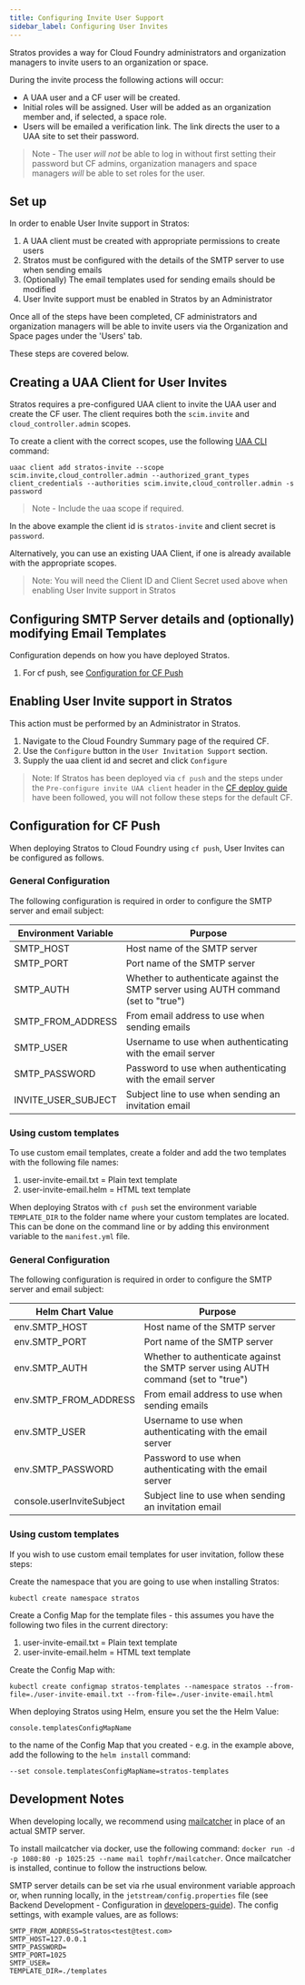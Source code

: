 ```yaml
---
title: Configuring Invite User Support
sidebar_label: Configuring User Invites
---
```


Stratos provides a way for Cloud Foundry administrators and organization managers to invite users to an organization or space.

During the invite process the following actions will occur:

- A UAA user and a CF user will be created.
- Initial roles will be assigned. User will be added as an organization member and, if selected, a space role.
- Users will be emailed a verification link. The link directs the user to a UAA site to set their password.

> Note - The user *will not* be able to log in without first setting their password but CF admins, organization managers and space managers *will* be able to set roles for the user.

## Set up

In order to enable User Invite support in Stratos:

1. A UAA client must be created with appropriate permissions to create users
1. Stratos must be configured with the details of the SMTP server to use when sending emails
1. (Optionally) The email templates used for sending emails should be modified
1. User Invite support must be enabled in Stratos by an Administrator

Once all of the steps have been completed, CF administrators and organization managers will be able to invite users via the Organization and Space pages under the 'Users' tab.

These steps are covered below.

## Creating a UAA Client for User Invites

Stratos requires a pre-configured UAA client to invite the UAA user and create the CF user. The client requires both the `scim.invite` and `cloud_controller.admin` scopes.

To create a client with the correct scopes, use the following [UAA CLI](https://github.com/cloudfoundry/cf-uaac) command:

```
uaac client add stratos-invite --scope scim.invite,cloud_controller.admin --authorized_grant_types client_credentials --authorities scim.invite,cloud_controller.admin -s password
```

> Note - Include the uaa scope if required.

In the above example the client id is `stratos-invite` and client secret is `password`.

Alternatively, you can use an existing UAA Client, if one is already available with the appropriate scopes.

> Note: You will need the Client ID and Client Secret used above when enabling User Invite support in Stratos

## Configuring SMTP Server details and (optionally) modifying Email Templates

Configuration depends on how you have deployed Stratos.

1. For cf push, see [Configuration for CF Push](#configuration-for-cf-push)

## Enabling User Invite support in Stratos

This action must be performed by an Administrator in Stratos.

1) Navigate to the Cloud Foundry Summary page of the required CF.
1) Use the `Configure` button in the `User Invitation Support` section.
1) Supply the uaa client id and secret and click `Configure`

> Note: If Stratos has been deployed via `cf push` and the steps under the `Pre-configure invite UAA client` header in the  [CF deploy guide](../../deploy/cloud-foundry/cloud-foundry)  have been followed, you will not follow these steps for the default CF.

## Configuration for CF Push

When deploying Stratos to Cloud Foundry using `cf push`, User Invites can be configured as follows.

### General Configuration

The following configuration is required in order to configure the SMTP server and email subject:

|Environment Variable|Purpose|
|---|---|
|SMTP_HOST|Host name of the SMTP server|
|SMTP_PORT|Port name of the SMTP server|
|SMTP_AUTH|Whether to authenticate against the SMTP server using AUTH command (set to "true")|
|SMTP_FROM_ADDRESS|From email address to use when sending emails|
|SMTP_USER|Username to use when authenticating with the email server|
|SMTP_PASSWORD|Password to use when authenticating with the email server|
|INVITE_USER_SUBJECT|Subject line to use when sending an invitation email|

### Using custom templates

To use custom email templates, create a folder and add the two templates with the following file names:

1. user-invite-email.txt = Plain text template
1. user-invite-email.helm = HTML text template

When deploying Stratos with `cf push` set the environment variable `TEMPLATE_DIR` to the folder name where your custom templates are located. This can be done on the command line or by adding this environment variable to the `manifest.yml` file.

### General Configuration

The following configuration is required in order to configure the SMTP server and email subject:

|Helm Chart Value|Purpose|
|---|---|
|env.SMTP_HOST|Host name of the SMTP server|
|env.SMTP_PORT|Port name of the SMTP server|
|env.SMTP_AUTH|Whether to authenticate against the SMTP server using AUTH command (set to "true")|
|env.SMTP_FROM_ADDRESS|From email address to use when sending emails|
|env.SMTP_USER|Username to use when authenticating with the email server|
|env.SMTP_PASSWORD|Password to use when authenticating with the email server|
|console.userInviteSubject|Subject line to use when sending an invitation email|

### Using custom templates

If you wish to use custom email templates for user invitation, follow these steps:

Create the namespace that you are going to use when installing Stratos:

```
kubectl create namespace stratos
```

Create a Config Map for the template files - this assumes you have the following two files in the current directory:

1. user-invite-email.txt = Plain text template
1. user-invite-email.helm = HTML text template

Create the Config Map with:

```
kubectl create configmap stratos-templates --namespace stratos --from-file=./user-invite-email.txt --from-file=./user-invite-email.html
```

When deploying Stratos using Helm, ensure you set the the Helm Value:

```
console.templatesConfigMapName
```

to the name of the Config Map that you created - e.g. in the example above, add the following to the `helm install` command:

```
--set console.templatesConfigMapName=stratos-templates
```

## Development Notes

When developing locally, we recommend using [mailcatcher](https://mailcatcher.me/) in place of an actual SMTP server.

To install mailcatcher via docker, use the following command: `docker run -d -p 1080:80 -p 1025:25 --name mail tophfr/mailcatcher`. Once mailcatcher is installed, continue to follow the instructions below.

SMTP server details can be set via rhe usual environment variable approach or, when running locally, in the `jetstream/config.properties` file (see Backend Development - Configuration in [developers-guide](../../developer/introduction)). The config settings, with example values, are as follows:

```
SMTP_FROM_ADDRESS=Stratos<test@test.com>
SMTP_HOST=127.0.0.1
SMTP_PASSWORD=
SMTP_PORT=1025
SMTP_USER=
TEMPLATE_DIR=./templates
```

